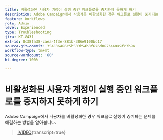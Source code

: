 ```yaml
---
title: 비활성화된 사용자 계정이 실행 중인 워크플로를 중지하지 못하게 하기
description: Adobe Campaign에서 사용자를 비활성화한 경우 워크플로 실행이 중지되는 문제를 해결하는 방법을 알아봅니다.
feature: Workflows
role: Admin
level: Experienced
type: Troubleshooting
jira: KT-8431
exl-id: 8c38fa38-caea-4f3e-881b-386e9100bc17
source-git-commit: 35e036486c5b533b54b3f626d88734e9a9fc3b8a
workflow-type: tm+mt
source-wordcount: '60'
ht-degree: 100%

---
```


# 비활성화된 사용자 계정이 실행 중인 워크플로를 중지하지 못하게 하기

Adobe Campaign에서 사용자를 비활성화한 경우 워크플로 실행이 중지되는 문제를 해결하는 방법을 알아봅니다.


>[!VIDEO](https://video.tv.adobe.com/v/3422511?quality=12&learn=on&captions=kor){transcript=true}
